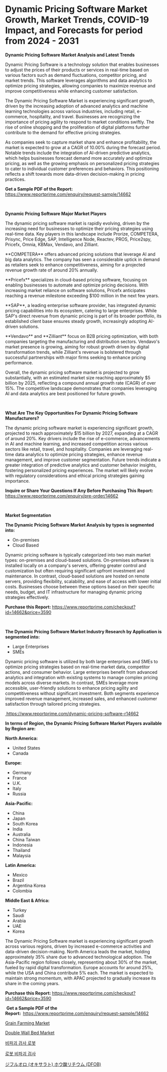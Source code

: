 <p><h1>Dynamic Pricing Software Market Growth, Market Trends, COVID-19 Impact, and Forecasts for period from 2024 - 2031</h1></p><p><strong>Dynamic Pricing Software Market Analysis and Latest Trends</strong></p>
<p><p>Dynamic Pricing Software is a technology solution that enables businesses to adjust the prices of their products or services in real-time based on various factors such as demand fluctuations, competitor pricing, and market trends. This software leverages algorithms and data analytics to optimize pricing strategies, allowing companies to maximize revenue and improve competitiveness while enhancing customer satisfaction.</p><p>The Dynamic Pricing Software Market is experiencing significant growth, driven by the increasing adoption of advanced analytics and machine learning technologies across various industries, including retail, e-commerce, hospitality, and travel. Businesses are recognizing the importance of pricing agility to respond to market conditions swiftly. The rise of online shopping and the proliferation of digital platforms further contribute to the demand for effective pricing strategies.</p><p>As companies seek to capture market share and enhance profitability, the market is expected to grow at a CAGR of 10.00% during the forecast period. Notable trends include the integration of AI-driven predictive analytics, which helps businesses forecast demand more accurately and optimize pricing, as well as the growing emphasis on personalized pricing strategies to cater to individual customer preferences and behaviors. This positioning reflects a shift towards more data-driven decision-making in pricing practices.</p></p>
<p><strong>Get a Sample PDF of the Report:&nbsp;</strong> <a href="https://www.reportprime.com/enquiry/request-sample/14662">https://www.reportprime.com/enquiry/request-sample/14662</a></p>
<p>&nbsp;</p>
<p><strong>Dynamic Pricing Software Major Market Players</strong></p>
<p><p>The dynamic pricing software market is rapidly evolving, driven by the increasing need for businesses to optimize their pricing strategies using real-time data. Key players in this landscape include Prorize, COMPETERA, Prisync, Price Edge, SAP, Intelligence Node, Reactev, PROS, Price2spy, Pricefx, Omnia, KBMax, Vendavo, and Zilliant.</p><p>**COMPETERA** offers advanced pricing solutions that leverage AI and big data analytics. The company has seen a considerable uptick in demand as retailers seek to enhance competitiveness, aiming for a projected revenue growth rate of around 20% annually.</p><p>**Pricefx** specializes in cloud-based pricing software, focusing on enabling businesses to automate and optimize pricing decisions. With increasing market reliance on software solutions, Pricefx anticipates reaching a revenue milestone exceeding $100 million in the next few years.</p><p>**SAP**, a leading enterprise software provider, has integrated dynamic pricing capabilities into its ecosystem, catering to large enterprises. While SAP's direct revenue from dynamic pricing is part of its broader portfolio, its established client base ensures steady growth, increasingly adopting AI-driven solutions.</p><p>**Vendavo** and **Zilliant** focus on B2B pricing optimization, with both companies targeting the manufacturing and distribution sectors. Vendavo's market presence is growing, aiming for robust growth driven by digital transformation trends, while Zilliant's revenue is bolstered through successful partnerships with major firms seeking to enhance pricing performance.</p><p>Overall, the dynamic pricing software market is projected to grow substantially, with an estimated market size reaching approximately $5 billion by 2025, reflecting a compound annual growth rate (CAGR) of over 15%. The competitive landscape demonstrates that companies leveraging AI and data analytics are best positioned for future growth.</p></p>
<p>&nbsp;</p>
<p><strong>What Are The Key Opportunities For Dynamic Pricing Software Manufacturers?</strong></p>
<p><p>The dynamic pricing software market is experiencing significant growth, projected to reach approximately $15 billion by 2027, expanding at a CAGR of around 20%. Key drivers include the rise of e-commerce, advancements in AI and machine learning, and increased competition across various sectors like retail, travel, and hospitality. Companies are leveraging real-time data analytics to optimize pricing strategies, enhance revenue management, and improve customer segmentation. Future trends indicate a greater integration of predictive analytics and customer behavior insights, fostering personalized pricing experiences. The market will likely evolve with regulatory considerations and ethical pricing strategies gaining importance.</p></p>
<p><strong>Inquire or Share Your Questions If Any Before Purchasing This Report:</strong> <a href="https://www.reportprime.com/enquiry/pre-order/14662">https://www.reportprime.com/enquiry/pre-order/14662</a></p>
<p>&nbsp;</p>
<p><strong>Market Segmentation</strong></p>
<p><strong>The Dynamic Pricing Software Market Analysis by types is segmented into:</strong></p>
<p><ul><li>On-premises</li><li>Cloud Based</li></ul></p>
<p><p>Dynamic pricing software is typically categorized into two main market types: on-premises and cloud-based solutions. On-premises software is installed locally on a company's servers, offering greater control and customization but often requiring significant upfront investment and maintenance. In contrast, cloud-based solutions are hosted on remote servers, providing flexibility, scalability, and ease of access with lower initial costs. Businesses choose between these options based on their specific needs, budget, and IT infrastructure for managing dynamic pricing strategies effectively.</p></p>
<p><strong>Purchase this Report:&nbsp;</strong><a href="https://www.reportprime.com/checkout?id=14662&price=3590">https://www.reportprime.com/checkout?id=14662&price=3590</a></p>
<p>&nbsp;</p>
<p><strong>The Dynamic Pricing Software Market Industry Research by Application is segmented into:</strong></p>
<p><ul><li>Large Enterprises</li><li>SMEs</li></ul></p>
<p><p>Dynamic pricing software is utilized by both large enterprises and SMEs to optimize pricing strategies based on real-time market data, competitor actions, and consumer behavior. Large enterprises benefit from advanced analytics and integration with existing systems to manage complex pricing models across diverse markets. In contrast, SMEs leverage more accessible, user-friendly solutions to enhance pricing agility and competitiveness without significant investment. Both segments experience improved revenue management, increased sales, and enhanced customer satisfaction through tailored pricing strategies.</p></p>
<p><a href="https://www.reportprime.com/dynamic-pricing-software-r14662">&nbsp;https://www.reportprime.com/dynamic-pricing-software-r14662</a></p>
<p><strong>In terms of Region, the Dynamic Pricing Software Market Players available by Region are:</strong></p>
<p>
    <p> <strong> North America: </strong>
        <ul>
            <li>United States</li>
            <li>Canada</li>
        </ul>
        </p> 
    <p> <strong> Europe: </strong>
        <ul>
            <li>Germany</li>
            <li>France</li>
            <li>U.K.</li>
            <li>Italy</li>
            <li>Russia</li>
        </ul>
        </p> 
    <p> <strong> Asia-Pacific: </strong>
        <ul>
            <li>China</li>
            <li>Japan</li>
            <li>South Korea</li>
            <li>India</li>
            <li>Australia</li>
            <li>China Taiwan</li>
            <li>Indonesia</li>
            <li>Thailand</li>
            <li>Malaysia</li>
        </ul>
        </p> 
    <p> <strong> Latin America: </strong>
        <ul>
            <li>Mexico</li>
            <li>Brazil</li>
            <li>Argentina Korea</li>
            <li>Colombia</li>
        </ul>
        </p> 
    <p> <strong> Middle East & Africa: </strong>
        <ul>
            <li>Turkey</li>
            <li>Saudi</li>
            <li>Arabia</li>
            <li>UAE</li>
            <li>Korea</li>
        </ul>
    </p>
    </p>
<p><p>The Dynamic Pricing Software market is experiencing significant growth across various regions, driven by increased e-commerce activities and data-driven decision-making. North America leads the market, holding approximately 35% share due to advanced technological adoption. The Asia-Pacific region follows closely, representing about 30% of the market, fueled by rapid digital transformation. Europe accounts for around 25%, while the USA and China contribute 5% each. The market is expected to maintain strong momentum, with APAC projected to gradually increase its share in the coming years.</p></p>
<p><strong>Purchase this Report: </strong><a href="https://www.reportprime.com/checkout?id=14662&price=3590">https://www.reportprime.com/checkout?id=14662&price=3590</a></p>
<p>&nbsp;<strong>Get a Sample PDF of the Report:&nbsp;&nbsp;</strong><a href="https://www.reportprime.com/enquiry/request-sample/14662">https://www.reportprime.com/enquiry/request-sample/14662</a></p>
<p><strong></strong></p>
<p><p><a href="https://issuu.com/reportprime-2/docs/grain-farming-market-size-2030.pptx_b7d6e0c7ddced0">Grain Farming Market</a></p><p><a href="https://medium.com/@daleaams71/the-growth-of-the-double-wall-bed-market-has-been-significant-driven-by-various-critical-factors-b31bbdb56416">Double Wall Bed Market</a></p><p><a href="https://medium.com/@ejuynpri79/non-destructive-inspection-robot-market-%EC%9D%98-%EA%B8%80%EB%A1%9C%EB%B2%8C-%EC%8B%9C%EC%9E%A5-%EA%B0%9C%EC%9A%94%EB%8A%94-%EC%A0%84-%EC%84%B8%EA%B3%84-%EB%B0%8F-%EC%A3%BC%EC%9A%94-%EC%8B%9C%EC%9E%A5%EC%9D%98-%EC%82%B0%EC%97%85%EC%97%90-%EC%98%81%ED%96%A5%EC%9D%84-%EB%AF%B8%EC%B9%98%EB%8A%94-%EC%A3%BC%EC%9A%94-%ED%8A%B8%EB%A0%8C%EB%93%9C%EC%97%90-%EB%8C%80%ED%95%9C-%EB%8F%85%ED%8A%B9%ED%95%9C-%EA%B4%80%EC%A0%90%EC%9D%84-1acb5697ffe1">비파괴 검사 로봇</a></p><p><a href="https://medium.com/@ejuynpri79/%EC%84%B8%EA%B3%84-robotic-non-destructive-testing-market-%EC%9D%80-2024%EC%97%90%EC%84%9C-2031%EB%A1%9C-%EC%97%B0%ED%8F%89%EA%B7%A0-%EC%A6%9D%EA%B0%80%EC%9C%A8%EC%9D%84-%EB%B3%B4%EC%9D%BC-%EA%B2%83%EC%9C%BC%EB%A1%9C-%EC%98%88%EC%83%81%EB%90%A9%EB%8B%88%EB%8B%A4-986902c54b5b">로봇 비파괴 검사</a></p><p><a href="https://medium.com/@jessicagtk0/lithium-difluoro-oxalato-borate-dfob-f20a8f15f22e">ジフルオロ (オキサラト) ホウ酸リチウム (DFOB)</a></p></p>